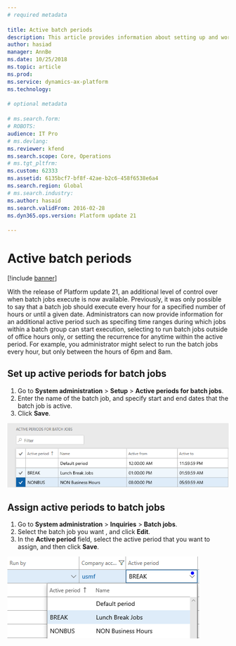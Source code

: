 ```yaml
---
# required metadata

title: Active batch periods
description: This article provides information about setting up and working with active batch periods in Microsoft Dynamics 365 for Finance and Operations.
author: hasiad
manager: AnnBe
ms.date: 10/25/2018
ms.topic: article
ms.prod: 
ms.service: dynamics-ax-platform
ms.technology: 

# optional metadata

# ms.search.form: 
# ROBOTS: 
audience: IT Pro
# ms.devlang: 
ms.reviewer: kfend
ms.search.scope: Core, Operations
# ms.tgt_pltfrm: 
ms.custom: 62333
ms.assetid: 6135bcf7-bf8f-42ae-b2c6-458f6538e6a4
ms.search.region: Global
# ms.search.industry: 
ms.author: hasaid
ms.search.validFrom: 2016-02-28
ms.dyn365.ops.version: Platform update 21

---
```


# Active batch periods

[!include [banner](../includes/banner.md)]

With the release of Platform update 21, an additional level of control over when batch jobs execute is now available. Previously, it was only possible to say that a batch job should execute every hour for a specified number of hours or until a given date. Administrators can now provide information for an additional active period such as specifing time ranges during which jobs within a batch group can start execution, selecting to run batch jobs outside of office hours only, or setting the recurrence for anytime within the active period. For example, you administrator might select to run the batch jobs every hour, but only between the hours of 6pm and 8am. 

## Set up active periods for batch jobs 

1.	Go to **System administration** > **Setup** > **Active periods for batch jobs**.
2.	Enter the name of the batch job, and specify start and end dates that the batch job is active. 
4.	Click **Save**.

![Active Period Form](./media/active-periods.png)

## Assign active periods to batch jobs

1.	Go to **System administration** > **Inquiries** > **Batch jobs**.
2.	Select the batch job you want , and click **Edit**.
3.	In the **Active period** field, select the active period that you want to assign, and then click **Save**.

![Assign Active Period](./media/assign-active-period.png)
 



